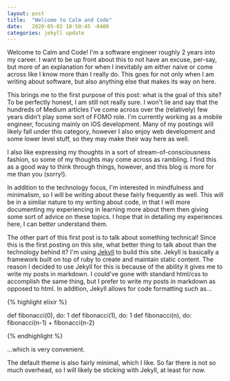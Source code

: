 ```yaml
---
layout: post
title:  "Welcome to Calm and Code"
date:   2020-05-02 10:50:45 -0400
categories: jekyll update
---
```


Welcome to Calm and Code! I'm a software engineer roughly 2 years into my career. I want to be up front about this to not have an excuse, per-say, but more of an explanation for when I inevitably am either naive or come across like I know more than I really do. This goes for not only when I am writing about software, but also anything else that makes its way on here.

This brings me to the first purpose of this post: what is the goal of this site?
To be perfectly honest, I am still not really sure. I won't lie and say that the hundreds of Medium articles I've come across over the (relatively) few years didn't play some sort of FOMO role.
I'm currently working as a mobile engineer, focusing mainly on iOS development. Many of my postings will likely fall under this category, however I also enjoy web development and some lower level stuff, so they may make their way here as well.

I also like expressing my thoughts in a sort of stream-of-consciousness fashion, so some of my thoughts may come across as rambling. I find this as a good way to think through things, however, and this blog is more for me than you (sorry!).

In addition to the technology focus, I'm interested in mindfulness and minimalism, so I will be writing about these fairly frequently as well. This will be in a similar nature to my writing about code, in that I will more documenting my experiencing in learning more about them then giving some sort of advice on these topics. I hope that in detailing my experiences here, I can better understand them.

The other part of this first post is to talk about something technical! Since this is the first posting on this site, what better thing to talk about than the technology behind it? I'm using [Jekyll](https://jekyllrb.com/) to build this site. Jekyll is basically a framework built on top of ruby to create and maintain static content. The reason I decided to use Jekyll for this is because of the ability it gives me to write my posts in markdown. I could've gone with standard html/css to accomplish the same thing, but I prefer to write my posts in markdown as opposed to html. In addition, Jekyll allows for code formatting such as...

{% highlight elixir %}

def fibonacci(0), do: 1
def fibonacci(1), do: 1
def fibonacci(n), do: fibonacci(n-1) + fibonacci(n-2)

{% endhighlight %}

...which is very convenient.

The default theme is also fairly minimal, which I like. So far there is not so much overhead, so I will likely be sticking with Jekyll, at least for now.